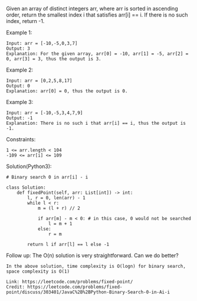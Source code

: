 Given an array of distinct integers arr, where arr is sorted in ascending order, return the smallest index i that satisfies arr[i] == i. If there is no such index, return -1.

Example 1:
```
Input: arr = [-10,-5,0,3,7]
Output: 3
Explanation: For the given array, arr[0] = -10, arr[1] = -5, arr[2] = 0, arr[3] = 3, thus the output is 3.
```
Example 2:
```
Input: arr = [0,2,5,8,17]
Output: 0
Explanation: arr[0] = 0, thus the output is 0.
```
Example 3:
```
Input: arr = [-10,-5,3,4,7,9]
Output: -1
Explanation: There is no such i that arr[i] == i, thus the output is -1. 
```
Constraints:
```
1 <= arr.length < 104
-109 <= arr[i] <= 109
```
Solution(Python3):
```
# Binary search 0 in arr[i] - i 

class Solution:
    def fixedPoint(self, arr: List[int]) -> int:
        l, r = 0, len(arr) - 1
        while l < r:
            m = (l + r) // 2
            
            if arr[m] - m < 0: # in this case, 0 would not be searched
                l = m + 1
            else:
                r = m
                
        return l if arr[l] == l else -1
```
Follow up: The O(n) solution is very straightforward. Can we do better?
```
In the above solution, time complexity is O(logn) for binary search,
space complexity is O(1)

Link: https://leetcode.com/problems/fixed-point/
Credit: https://leetcode.com/problems/fixed-point/discuss/303401/JavaC%2B%2BPython-Binary-Search-0-in-Ai-i
```

